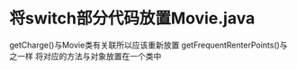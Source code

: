 将switch部分代码放置Movie.java
============================
getCharge()与Movie类有关联所以应该重新放置
getFrequentRenterPoints()与之一样
将对应的方法与对象放置在一个类中